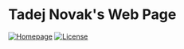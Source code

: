 # Tadej Novak's Web Page
[![Homepage][web-img]][web]
[![License][license-img]][license]


[web]: https://tano.si
[license]: https://github.com/ntadej/tano.si/blob/master/LICENSE.md

[web-img]: https://img.shields.io/badge/web-tano.si-green.svg
[license-img]: https://img.shields.io/badge/license-CC%20BY--SA%204.0-blue.svg
